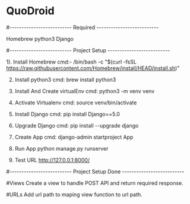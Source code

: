 # QuoDroid
#-------------------------- Required --------------------------

Homebrew
python3
Django


#-------------------------- Project Setup --------------------------

1).  Install Homebrew
cmd:- /bin/bash -c "$(curl -fsSL https://raw.githubusercontent.com/Homebrew/install/HEAD/install.sh)"

2) Install python3
cmd: brew install python3

3) Install And Create virtualEnv
cmd: python3 -m venv venv

4) Activate Virtualenv 
cmd: source venv/bin/activate

5) Install Django
cmd: pip install Django==5.0

6) Upgrade Django
cmd: pip install --upgrade django

7) Create App
cmd: django-admin startproject App

8) Run App
python manage.py runserver

9) Test URL
http://127.0.0.1:8000/

#-------------------------- Project Setup Done --------------------------

#Views
Create a view to handle POST API and return required response.

#URLs
Add url path to maping view function to url path.



